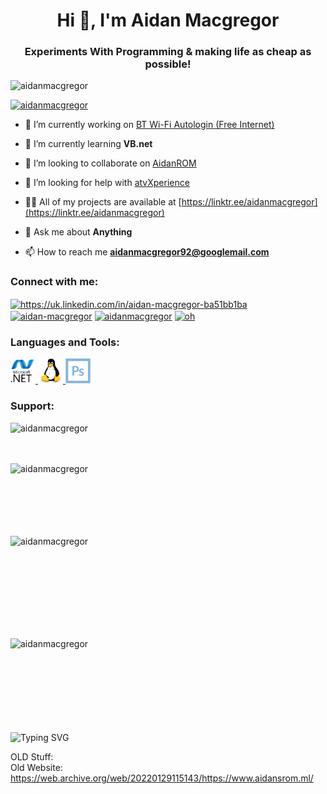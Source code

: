 <h1 align="center">Hi 👋, I'm Aidan Macgregor</h1>
<h3 align="center">Experiments With Programming & making life as cheap as possible!</h3>

<p align="left"> <img src="https://komarev.com/ghpvc/?username=aidanmacgregor&label=Profile%20views&color=0e75b6&style=flat" alt="aidanmacgregor" /> </p>

<p align="left"> <a href="https://github.com/ryo-ma/github-profile-trophy"><img src="https://github-profile-trophy.vercel.app/?username=aidanmacgregor" alt="aidanmacgregor" /></a> </p>

- 🔭 I’m currently working on [BT Wi-Fi Autologin (Free Internet)](https://github.com/aidanmacgregor/BTWi-Fi_Autologin_-_OpenWrt_Linux_ChromeOS_Android_Macrodroid_Windows.EXE)

- 🌱 I’m currently learning **VB.net**

- 👯 I’m looking to collaborate on [AidanROM](https://aidanrom.com)

- 🤝 I’m looking for help with [atvXperience](https://atvxperience.com)

- 👨‍💻 All of my projects are available at [https://linktr.ee/aidanmacgregor](https://linktr.ee/aidanmacgregor)

- 💬 Ask me about **Anything**

- 📫 How to reach me **aidanmacgregor92@googlemail.com**

<h3 align="left">Connect with me:</h3>
<p align="left">
<a href="https://linkedin.com/in/https://uk.linkedin.com/in/aidan-macgregor-ba51bb1ba" target="blank"><img align="center" src="https://raw.githubusercontent.com/rahuldkjain/github-profile-readme-generator/master/src/images/icons/Social/linked-in-alt.svg" alt="https://uk.linkedin.com/in/aidan-macgregor-ba51bb1ba" height="30" width="40" /></a>
<a href="https://stackoverflow.com/users/aidan-macgregor" target="blank"><img align="center" src="https://raw.githubusercontent.com/rahuldkjain/github-profile-readme-generator/master/src/images/icons/Social/stack-overflow.svg" alt="aidan-macgregor" height="30" width="40" /></a>
<a href="https://fb.com/aidanmacgregor" target="blank"><img align="center" src="https://raw.githubusercontent.com/rahuldkjain/github-profile-readme-generator/master/src/images/icons/Social/facebook.svg" alt="aidanmacgregor" height="30" width="40" /></a>
<a href="https://www.topcoder.com/members/oh" target="blank"><img align="center" src="https://raw.githubusercontent.com/rahuldkjain/github-profile-readme-generator/master/src/images/icons/Social/topcoder.svg" alt="oh" height="30" width="40" /></a>
</p>

<h3 align="left">Languages and Tools:</h3>
<p align="left"> <a href="https://dotnet.microsoft.com/" target="_blank" rel="noreferrer"> <img src="https://raw.githubusercontent.com/devicons/devicon/master/icons/dot-net/dot-net-original-wordmark.svg" alt="dotnet" width="40" height="40"/> </a> <a href="https://www.linux.org/" target="_blank" rel="noreferrer"> <img src="https://raw.githubusercontent.com/devicons/devicon/master/icons/linux/linux-original.svg" alt="linux" width="40" height="40"/> </a> <a href="https://www.photoshop.com/en" target="_blank" rel="noreferrer"> <img src="https://raw.githubusercontent.com/devicons/devicon/master/icons/photoshop/photoshop-line.svg" alt="photoshop" width="40" height="40"/> </a> </p>

<h3 align="left">Support:</h3>
<p><a href="https://www.buymeacoffee.com/aidanmacgregor "> <img align="left" src="https://cdn.buymeacoffee.com/buttons/v2/default-yellow.png" height="50" width="210" alt="aidanmacgregor " /></a></p>
<br><br><br>

<p><img align="left" src="https://github-readme-stats.vercel.app/api/top-langs?username=aidanmacgregor&show_icons=true&locale=en&layout=compact" alt="aidanmacgregor" /></p>
<br><br><br><br><br><br>

<p>&nbsp;<img align="left" src="https://github-readme-stats.vercel.app/api?username=aidanmacgregor&show_icons=true&locale=en" alt="aidanmacgregor" /></p>
<br><br><br><br><br><br><br>

<p><img align="left" src="https://github-readme-streak-stats.herokuapp.com/?user=aidanmacgregor&" alt="aidanmacgregor" /></p>
<br><br><br><br><br><br><br><br>

![Typing SVG](https://readme-typing-svg.herokuapp.com?font=Fira+Code&size=24&duration=100&pause=10&color=FF0000&center=true&vCenter=true&height=40&lines=Error+404+Not+Found)

OLD Stuff: <br>
Old Website: https://web.archive.org/web/20220129115143/https://www.aidansrom.ml/

